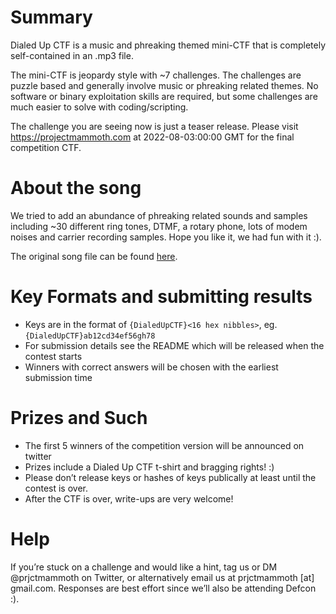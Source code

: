 # Summary
Dialed Up CTF is a music and phreaking themed mini-CTF that is completely
self-contained in an .mp3 file.

The mini-CTF is jeopardy style with ~7 challenges.  The challenges are puzzle
based and generally involve music or phreaking related themes.  No software or
binary exploitation skills are required, but some challenges are much easier to
solve with coding/scripting.

The challenge you are seeing now is just a teaser release. Please visit
https://projectmammoth.com at 2022-08-03:00:00 GMT for the final competition
CTF.

# About the song
We tried to add an abundance of phreaking related sounds and samples including
~30 different ring tones, DTMF, a rotary phone, lots of modem noises and
carrier recording samples.  Hope you like it, we had fun with it :). 

The original song file can be found
[here](https://github.com/project-mammoth/dialed-up-ctf/raw/main/Dialed%20Up%20CTF.mp3).

# Key Formats and submitting results
* Keys are in the format of `{DialedUpCTF}<16 hex nibbles>`, eg.
  `{DialedUpCTF}ab12cd34ef56gh78`
* For submission details see the README which will be released when the contest
  starts
* Winners with correct answers will be chosen with the earliest submission time

# Prizes and Such
* The first 5 winners of the competition version will be announced on twitter
* Prizes include a Dialed Up CTF t-shirt and bragging rights! :)
* Please don’t release keys or hashes of keys publically at least until the
  contest is over.
* After the CTF is over, write-ups are very welcome!

# Help
If you’re stuck on a challenge and would like a hint, tag us or DM
@prjctmammoth on Twitter, or alternatively email us at prjctmammoth [at]
gmail.com.  Responses are best effort since we’ll also be attending Defcon :). 

